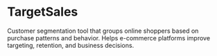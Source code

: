 # TargetSales
Customer segmentation tool that groups online shoppers based on purchase patterns and behavior. Helps e-commerce platforms improve targeting, retention, and business decisions.
